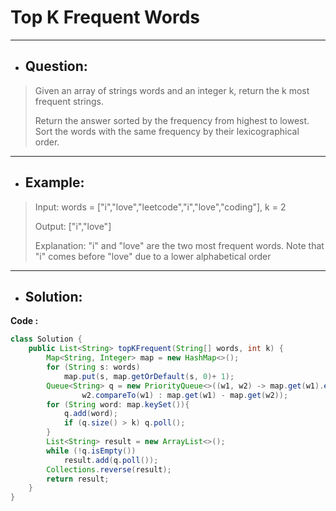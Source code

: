 # Top K Frequent Words
---
- ## Question:
> Given an array of strings words and an integer k, return the k most frequent strings.
> 
> Return the answer sorted by the frequency from highest to lowest. Sort the words with the same frequency by their lexicographical order.
---
- ## Example:
> Input: words = ["i","love","leetcode","i","love","coding"], k = 2
> 
> Output: ["i","love"]
> 
> Explanation: "i" and "love" are the two most frequent words.
>Note that "i" comes before "love" due to a lower alphabetical order
---
- ## Solution:
**Code :**
```java
class Solution {
    public List<String> topKFrequent(String[] words, int k) {
        Map<String, Integer> map = new HashMap<>();
        for (String s: words)
            map.put(s, map.getOrDefault(s, 0)+ 1);
        Queue<String> q = new PriorityQueue<>((w1, w2) -> map.get(w1).equals(map.get(w2)) ?
                w2.compareTo(w1) : map.get(w1) - map.get(w2));
        for (String word: map.keySet()){
            q.add(word);
            if (q.size() > k) q.poll();
        }
        List<String> result = new ArrayList<>();
        while (!q.isEmpty())
            result.add(q.poll());
        Collections.reverse(result);
        return result;
    }
}
